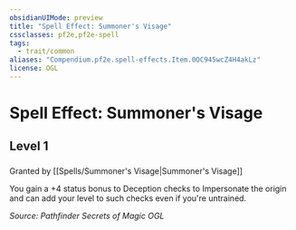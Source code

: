 ```yaml
---
obsidianUIMode: preview
title: "Spell Effect: Summoner's Visage"
cssclasses: pf2e,pf2e-spell
tags:
  - trait/common
aliases: "Compendium.pf2e.spell-effects.Item.0OC945wcZ4H4akLz"
license: OGL
---
```

# Spell Effect: Summoner's Visage
## Level 1
### 






Granted by [[Spells/Summoner's Visage|Summoner's Visage]]

You gain a +4 status bonus to Deception checks to Impersonate the origin and can add your level to such checks even if you're untrained.

*Source: Pathfinder Secrets of Magic*
*OGL*